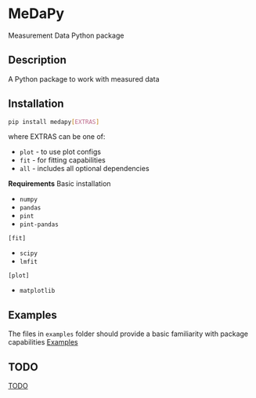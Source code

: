 # MeDaPy
Measurement Data Python package

## Description
A Python package to work with measured data

## Installation
```bash
pip install medapy[EXTRAS]
```

where EXTRAS can be one of:
- `plot` - to use plot configs
- `fit` - for fitting capabilities
- `all` - includes all optional dependencies

__Requirements__
Basic installation
- `numpy`
- `pandas`
- `pint`
- `pint-pandas`

`[fit]`
- `scipy`
- `lmfit`

`[plot]`
- `matplotlib`

## Examples
The files in `examples` folder should provide a basic familiarity with package capabilities
[Examples](./examples/)

## TODO
[TODO](todo.md)
